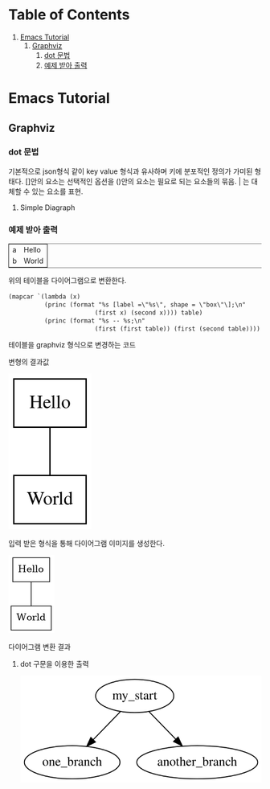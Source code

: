
# Table of Contents

1.  [Emacs Tutorial](#org531facd)
    1.  [Graphviz](#org529d03f)
        1.  [dot 문법](#org23c05fc)
        2.  [예제 받아 출력](#orged5251e)


<a id="org531facd"></a>

# Emacs Tutorial


<a id="org529d03f"></a>

## Graphviz


<a id="org23c05fc"></a>

### dot 문법

기본적으로 json형식 같이 key value 형식과 유사하며 키에 분포적인 정의가 가미된 형태다.
[]안의 요소는 선택적인 옵션을 ()안의 요소는 필요로 되는 요소들의 묶음. | 는 대체할 수 있는 요소를 표현.

1.  Simple Diagraph


<a id="orged5251e"></a>

### 예제 받아 출력

<table id="orgde0135b" border="2" cellspacing="0" cellpadding="6" rules="groups" frame="hsides">


<colgroup>
<col  class="org-left" />

<col  class="org-left" />
</colgroup>
<tbody>
<tr>
<td class="org-left">a</td>
<td class="org-left">Hello</td>
</tr>


<tr>
<td class="org-left">b</td>
<td class="org-left">World</td>
</tr>
</tbody>
</table>

위의 테이블을 다이어그램으로 변환한다.

    (mapcar `(lambda (x)
              (princ (format "%s [label =\"%s\", shape = \"box\"\];\n" 
                            (first x) (second x)))) table)
              (princ (format "%s -- %s;\n" 
                            (first (first table)) (first (second table))))

테이블을 graphviz 형식으로 변경하는 코드

변형의 결과값

![img](images/test-dot.svg)

입력 받은 형식을 통해 다이어그램 이미지를 생성한다.

![img](images/test-dot.png)

다이어그램 변환 결과

1.  dot 구문을 이용한 출력
    
    ![img](images/test-dot2.svg)

